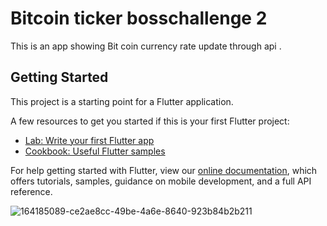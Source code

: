 # Bitcoin ticker bosschallenge 2

This is an app showing Bit coin currency rate update through api .

## Getting Started

This project is a starting point for a Flutter application.

A few resources to get you started if this is your first Flutter project:

- [Lab: Write your first Flutter app](https://flutter.dev/docs/get-started/codelab)
- [Cookbook: Useful Flutter samples](https://flutter.dev/docs/cookbook)

For help getting started with Flutter, view our
[online documentation](https://flutter.dev/docs), which offers tutorials,
samples, guidance on mobile development, and a full API reference.

![164185089-ce2ae8cc-49be-4a6e-8640-923b84b2b211](https://user-images.githubusercontent.com/38869235/165751235-e5520d20-942a-4f3d-8be3-dd86063f60d8.gif)
